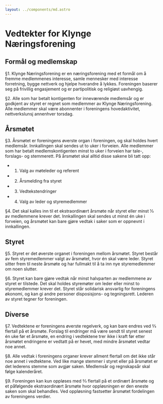```yaml
---
layout: ../components/md.astro
---
```

# Vedtekter for Klynge Næringsforening

## Formål og medlemskap

§1. Klynge Næringsforening er en næringsforening med et formål om å fremme
medlemmenes interesse, samle mennesker med interesse forretning, bygge nettverk
og hjelpe hverandre å lykkes. Foreningen baserer seg på frivillig engasjement og
er partipolitisk og religiøst uavhengig.

§2. Alle som har betalt kontigenten for inneværende medlemsår og er godkjent av
styret er regnet som medlemmer av Klynge Næringsforening. Alle medlemmer skal
være abonnenter i foreningens hovedaktivitet, nettverkslunsj annenhver torsdag.

## Årsmøtet

§3. Årsmøtet er foreningens øverste organ i foreningen, og skal holdes hvert
medlemsår. Innkallingen skal sendes ut to uker i forveien. Alle medlemmer som
har betalt medlemskontigenten minst to uker i forveien har tale-, forslags- og
stemmerett. På årsmøtet skal alltid disse sakene bli tatt opp:

- 1. Valg av møteleder og referent
- 2. Årsmelding fra styret
- 3. Vedtekstendringer
- 4. Valg av leder og styremedlemmer

§4. Det skal kalles inn til et ekstraordinært årsmøte når styret eller minst ⅓
av medlemmene krever det. Innkallingen skal sendes ut minst én uke i forveien,
og årsmøtet kan bare gjøre vedtak i saker som er oppnevnt i innkallingen.

## Styret

§5. Styret er det øverste organet i foreningen mellom årsmøtet. Styret består av
fem styremedlemmer valgt av årsmøtet, hvor én skal være leder. Styret sitter
frem til neste årsmøte og har fullmakt til å ta inn nye styremedlemmer om noen
slutter.

§6. Styret kan bare gjøre vedtak når minst halvparten av medlemmene av styret er
tilstede. Det skal holdes styremøter om leder eller minst to styremedlemmer
krever det. Styret står solidarisk ansvarlig for foreningens økonomi, og kan gi
andre personer disposisjons- og tegningsrett. Lederen av styret tegner for
foreningen.

## Diverse

§7. Vedtektene er foreningens øverste regelverk, og kan bare endres ved ⅔
flertall på et årsmøte. Forslag til endringer må være sendt til styret senest én
uke før et årsmøte, en endring i vedtektene trer ikke i kraft før etter årsmøtet
endringene er vedtatt på er hevet, med mindre årsmøtet vedtar noe annet.

§8. Alle vedtak i foreningens organer krever allment flertall om det ikke står
noe annet i vedtektene. Ved like mange stemmer i styret eller på årsmøtet er det
lederens stemme som avgjør saken. Medlemsår og regnskapsår skal følge
kalenderåret.

§9. Foreningen kan kun oppløses med ⅔ flertall på et ordinært årsmøte og et
påfølgende ekstraordinært årsmøte hvor oppløsningen er den eneste saken som skal
behandles. Ved oppløsning fastsetter årsmøtet fordelingen av foreningens
verdier.
